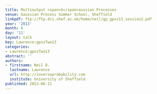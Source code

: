 ```yaml
---
title: Multioutput <span>G</span>aussian Processes
venue: Gaussian Process Summer School, Sheffield
linkpdf: ftp://ftp.dcs.shef.ac.uk/home/neil/gp_gpss13_session2.pdf
year: '2013'
month: 6
day: '11'
layout: talk
key: Lawrence:gpssTwo13
categories:
- Lawrence:gpssTwo13
abstract: ''
authors:
- firstname: Neil D.
  lastname: Lawrence
  url: http://inverseprobability.com
  institute: University of Sheffield
published: 2013-06-11
---
```

